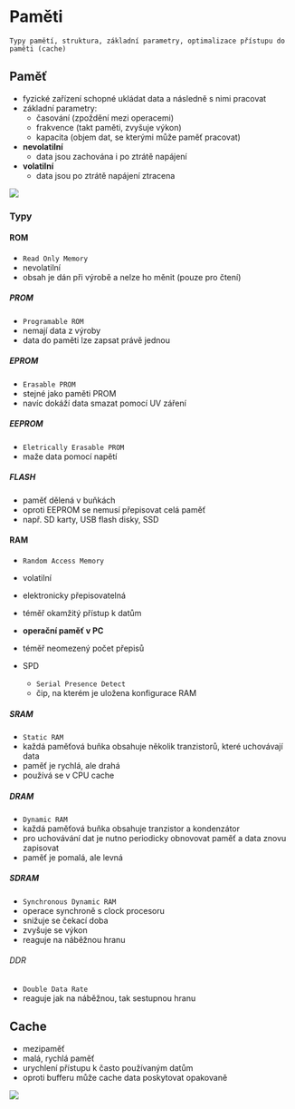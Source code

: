 # Paměti

`Typy pamětí, struktura, základní parametry, optimalizace přístupu do paměti (cache)`

## Paměť

- fyzické zařízení schopné ukládat data a následně s nimi pracovat
- základní parametry:
  - časování (zpoždění mezi operacemi)
  - frakvence (takt paměti, zvyšuje výkon)
  - kapacita (objem dat, se kterými může paměť pracovat)
- **nevolatilní**
  - data jsou zachována i po ztrátě napájení
- **volatilní**
  - data jsou po ztrátě napájení ztracena

<image src="./images/pameti.png">

### Typy

#### ROM

- `Read Only Memory`
- nevolatilní
- obsah je dán při výrobě a nelze ho měnit (pouze pro čtení)

##### PROM

- `Programable ROM`
- nemají data z výroby
- data do paměti lze zapsat právě jednou

##### EPROM

- `Erasable PROM`
- stejné jako paměti PROM
- navíc dokáží data smazat pomocí UV záření

##### EEPROM

- `Eletrically Erasable PROM`
- maže data pomocí napětí

##### FLASH

- paměť dělená v buňkách
- oproti EEPROM se nemusí přepisovat celá paměť
- např. SD karty, USB flash disky, SSD

#### RAM

- `Random Access Memory`
- volatilní
- elektronicky přepisovatelná
- téměř okamžitý přístup k datům
- **operační paměť v PC**
- téměř neomezený počet přepisů

- SPD
  - `Serial Presence Detect`
  - čip, na kterém je uložena konfigurace RAM

##### SRAM

- `Static RAM`
- každá paměťová buňka obsahuje několik tranzistorů, které uchovávají data
- paměť je rychlá, ale drahá
- používá se v CPU cache

##### DRAM

- `Dynamic RAM`
- každá paměťová buňka obsahuje tranzistor a kondenzátor
- pro uchovávání dat je nutno periodicky obnovovat paměť a data znovu zapisovat
- paměť je pomalá, ale levná

##### SDRAM

- `Synchronous Dynamic RAM`
- operace synchroně s clock procesoru
- snižuje se čekací doba
- zvyšuje se výkon
- reaguje na náběžnou hranu

###### DDR

- `Double Data Rate`
- reaguje jak na náběžnou, tak sestupnou hranu

## Cache

- mezipaměť
- malá, rychlá paměť
- urychlení přístupu k často používaným datům
- oproti bufferu může cache data poskytovat opakovaně

<image src="./images/cache.webp">
